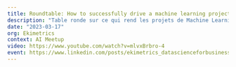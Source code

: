 ```yaml
---
title: Roundtable: How to successfully drive a machine learning project ?
description: "Table ronde sur ce qui rend les projets de Machine Learning particuliers : comment la gestion de projet peut s'adapter à la recherche expérimentale, comment parler aux autres acteurs du projet, et comment faire monter en compétence nos collègues."
date: "2023-03-17"
org: Ekimetrics
context: AI Meetup
video: https://www.youtube.com/watch?v=mlvxBrbro-4
event: https://www.linkedin.com/posts/ekimetrics_datascienceforbusiness-productmanagement-activity-7051823615012433920-FbOe/
---
```

